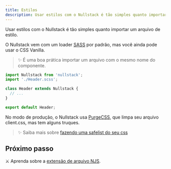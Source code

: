 ```yaml
---
title: Estilos
description: Usar estilos com o Nullstack é tão simples quanto importar um arquivo de estilo.
---
```


Usar estilos com o Nullstack é tão simples quanto importar um arquivo de estilo.

O Nullstack vem com um loader [SASS](https://sass-lang.com) por padrão, mas você ainda pode usar o CSS Vanilla.

> ✨ É uma boa prática importar um arquivo com o mesmo nome do componente.

```jsx
import Nullstack from 'nullstack';
import './Header.scss';

class Header extends Nullstack {
  // ...
}

export default Header;
```

No modo de produção, o Nullstack usa [PurgeCSS](https://purgecss.com), que limpa seu arquivo client.css, mas tem alguns truques.

> ✨ Saiba mais sobre [fazendo uma safelist do seu css](https://purgecss.com/safelisting.html)

## Próximo passo

⚔ Aprenda sobre a [extensão de arquivo NJS](/pt-br/extensao-de-arquivo-njs).